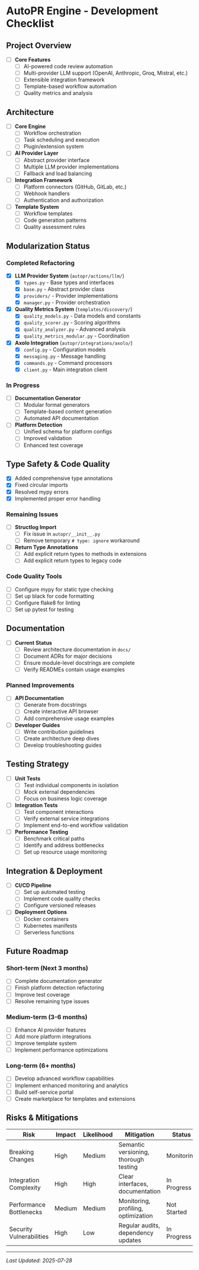 # AutoPR Engine - Development Checklist

## Project Overview

- [ ] **Core Features**
  - [ ] AI-powered code review automation
  - [ ] Multi-provider LLM support (OpenAI, Anthropic, Groq, Mistral, etc.)
  - [ ] Extensible integration framework
  - [ ] Template-based workflow automation
  - [ ] Quality metrics and analysis

## Architecture

- [ ] **Core Engine**
  - [ ] Workflow orchestration
  - [ ] Task scheduling and execution
  - [ ] Plugin/extension system
- [ ] **AI Provider Layer**
  - [ ] Abstract provider interface
  - [ ] Multiple LLM provider implementations
  - [ ] Fallback and load balancing
- [ ] **Integration Framework**
  - [ ] Platform connectors (GitHub, GitLab, etc.)
  - [ ] Webhook handlers
  - [ ] Authentication and authorization
- [ ] **Template System**
  - [ ] Workflow templates
  - [ ] Code generation patterns
  - [ ] Quality assessment rules

## Modularization Status

### Completed Refactoring

- [x] **LLM Provider System** (`autopr/actions/llm/`)
  - [x] `types.py` - Base types and interfaces
  - [x] `base.py` - Abstract provider class
  - [x] `providers/` - Provider implementations
  - [x] `manager.py` - Provider orchestration

- [x] **Quality Metrics System** (`templates/discovery/`)
  - [x] `quality_models.py` - Data models and constants
  - [x] `quality_scorer.py` - Scoring algorithms
  - [x] `quality_analyzer.py` - Advanced analysis
  - [x] `quality_metrics_modular.py` - Coordination

- [x] **Axolo Integration** (`autopr/integrations/axolo/`)
  - [x] `config.py` - Configuration models
  - [x] `messaging.py` - Message handling
  - [x] `commands.py` - Command processors
  - [x] `client.py` - Main integration client

### In Progress

- [ ] **Documentation Generator**
  - [ ] Modular format generators
  - [ ] Template-based content generation
  - [ ] Automated API documentation

- [ ] **Platform Detection**
  - [ ] Unified schema for platform configs
  - [ ] Improved validation
  - [ ] Enhanced test coverage

## Type Safety & Code Quality

- [x] Added comprehensive type annotations
- [x] Fixed circular imports
- [x] Resolved mypy errors
- [x] Implemented proper error handling

### Remaining Issues

- [ ] **Structlog Import**
  - [ ] Fix issue in `autopr/__init__.py`
  - [ ] Remove temporary `# type: ignore` workaround

- [ ] **Return Type Annotations**
  - [ ] Add explicit return types to methods in extensions
  - [ ] Add explicit return types to legacy code

### Code Quality Tools

- [ ] Configure mypy for static type checking
- [ ] Set up black for code formatting
- [ ] Configure flake8 for linting
- [ ] Set up pytest for testing

## Documentation

- [ ] **Current Status**
  - [ ] Review architecture documentation in `docs/`
  - [ ] Document ADRs for major decisions
  - [ ] Ensure module-level docstrings are complete
  - [ ] Verify READMEs contain usage examples

### Planned Improvements

- [ ] **API Documentation**
  - [ ] Generate from docstrings
  - [ ] Create interactive API browser
  - [ ] Add comprehensive usage examples

- [ ] **Developer Guides**
  - [ ] Write contribution guidelines
  - [ ] Create architecture deep dives
  - [ ] Develop troubleshooting guides

## Testing Strategy

- [ ] **Unit Tests**
  - [ ] Test individual components in isolation
  - [ ] Mock external dependencies
  - [ ] Focus on business logic coverage

- [ ] **Integration Tests**
  - [ ] Test component interactions
  - [ ] Verify external service integrations
  - [ ] Implement end-to-end workflow validation

- [ ] **Performance Testing**
  - [ ] Benchmark critical paths
  - [ ] Identify and address bottlenecks
  - [ ] Set up resource usage monitoring

## Integration & Deployment

- [ ] **CI/CD Pipeline**
  - [ ] Set up automated testing
  - [ ] Implement code quality checks
  - [ ] Configure versioned releases

- [ ] **Deployment Options**
  - [ ] Docker containers
  - [ ] Kubernetes manifests
  - [ ] Serverless functions

## Future Roadmap

### Short-term (Next 3 months)

- [ ] Complete documentation generator
- [ ] Finish platform detection refactoring
- [ ] Improve test coverage
- [ ] Resolve remaining type issues

### Medium-term (3-6 months)

- [ ] Enhance AI provider features
- [ ] Add more platform integrations
- [ ] Improve template system
- [ ] Implement performance optimizations

### Long-term (6+ months)

- [ ] Develop advanced workflow capabilities
- [ ] Implement enhanced monitoring and analytics
- [ ] Build self-service portal
- [ ] Create marketplace for templates and extensions

## Risks & Mitigations

| Risk | Impact | Likelihood | Mitigation | Status |
|------|--------|------------|------------|--------|
| Breaking Changes | High | Medium | Semantic versioning, thorough testing | Monitoring |
| Integration Complexity | High | High | Clear interfaces, documentation | In Progress |
| Performance Bottlenecks | Medium | Medium | Monitoring, profiling, optimization | Not Started |
| Security Vulnerabilities | High | Low | Regular audits, dependency updates | In Progress |

---
*Last Updated: 2025-07-28*
